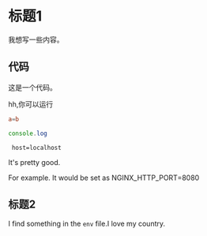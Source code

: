 # 标题1

我想写一些内容。

## 代码


这是一个代码。

hh,你可以运行

```conf
a=b
```

```js
console.log
```

`
host=localhost`

It's pretty good.

For example. It would be set as NGINX_HTTP_PORT=8080

## 标题2

I find something in the `env` file.I love my country.
